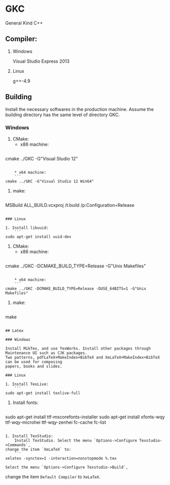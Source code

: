 <!--
#
# Copyright (c) 2013, Xin YUAN, courses of Zhejiang University
# All rights reserved.
#
# This program is free software; you can redistribute it and/or
# modify it under the terms of the 2-Clause BSD License.
#
# Author contact information:
#   yxxinyuan@zju.edu.cn
#
-->

# GKC

General Kind C++

## Compiler:

1. Windows

	Visual Studio Express 2013

1. Linux

	g++-4.9

## Building

Install the necessary softwares in the production machine.
Assume the building directory has the same level of directory GKC.

### Windows

1. CMake:
	* x86 machine:
	```
cmake ../GKC -G"Visual Studio 12"
```

	* x64 machine:
	```
cmake ../GKC -G"Visual Studio 12 Win64"
```

1. make:
	```
MSBuild ALL_BUILD.vcxproj /t:build /p:Configuration=Release
```

### Linux

1. Install libuuid:
	```
sudo apt-get install uuid-dev
```

1. CMake:
	* x86 machine:
	```
cmake ../GKC -DCMAKE_BUILD_TYPE=Release -G"Unix Makefiles"
```

	* x64 machine:
	```
cmake ../GKC -DCMAKE_BUILD_TYPE=Release -DUSE_64BITS=1 -G"Unix Makefiles"
```

1. make:
	```
make
```

## Latex

### Windows

Install MikTex, and use TexWorks. Install other packages through Maintenance UI such as CJK packages.
Two patterns, pdfLaTeX+MakeIndex+BibTeX and XeLaTeX+MakeIndex+BibTeX can be used for composing
papers, books and slides.

### Linux

1. Install TexLive:
	```
sudo apt-get install texlive-full
```

1. Install fonts:
	```
sudo apt-get install ttf-mscorefonts-installer
sudo apt-get install xfonts-wqy ttf-wqy-microhei ttf-wqy-zenhei
fc-cache
fc-list
```

1. Install TexStudio:
	Install TexStudio. Select the menu `Options->Configure Texstudio->Commands`,
change the item `XeLaTeX` to:
	```
xelatex -synctex=1 -interaction=nonstopmode %.tex
```

	Select the menu `Options->Configure Texstudio->Build`,
change the item `Default Compiler` to `XeLaTeX`.
